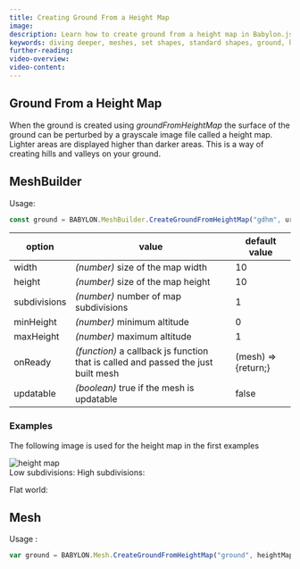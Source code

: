 ```yaml
---
title: Creating Ground From a Height Map
image:
description: Learn how to create ground from a height map in Babylon.js.
keywords: diving deeper, meshes, set shapes, standard shapes, ground, height map
further-reading:
video-overview:
video-content:
---
```


## Ground From a Height Map

When the ground is created using _groundFromHeightMap_ the surface of the ground can be perturbed by a grayscale image file called a height map. Lighter areas are displayed higher than darker areas. This is a way of creating hills and valleys on your ground.

## MeshBuilder

Usage:

```javascript
const ground = BABYLON.MeshBuilder.CreateGroundFromHeightMap("gdhm", url_to_height_map, options, scene); //scene is optional and defaults to the current scene
```

| option       | value                                                                             | default value          |
| ------------ | --------------------------------------------------------------------------------- | ---------------------- |
| width        | _(number)_ size of the map width                                                  | 10                     |
| height       | _(number)_ size of the map height                                                 | 10                     |
| subdivisions | _(number)_ number of map subdivisions                                             | 1                      |
| minHeight    | _(number)_ minimum altitude                                                       | 0                      |
| maxHeight    | _(number)_ maximum altitude                                                       | 1                      |
| onReady      | _(function)_ a callback js function that is called and passed the just built mesh | (mesh) =\> \{return;\} |
| updatable    | _(boolean)_ true if the mesh is updatable                                         | false                  |

### Examples

The following image is used for the height map in the first examples

![height map](/img/how_to/HeightMap/heightMap.png)  
Low subdivisions: <Playground id="#LQ4LI1" title="Create Ground From A HeightMap - Low Subdivisions" description="Simple example of creating ground from a heightmap with low subdivision."/>
High subdivisions: <Playground id="#LQ4LI1#1" title="Create Ground From A HeightMap - High Subdivisions" description="Simple example of creating ground from a heightmap with high subdivision."/>

Flat world: <Playground id="#LQ4LI1#3" title="Create Ground From A HeightMap" description="Simple example of creating ground from a heightmap."/>

## Mesh

Usage :

```javascript
var ground = BABYLON.Mesh.CreateGroundFromHeightMap("ground", heightMapPath, width, height, subdivisions, minHeight, maxHeight, scene, updatable, onReadyCallback);
```
